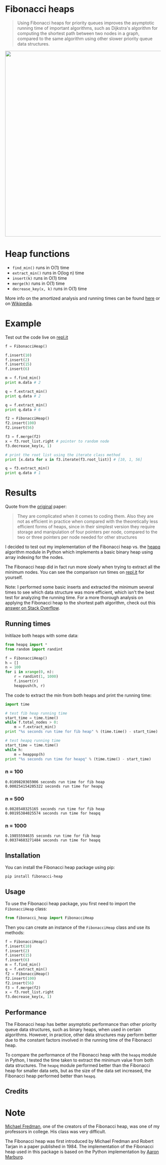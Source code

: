 # Fibonacci heaps

> Using Fibonacci heaps for priority queues improves the asymptotic running time of important algorithms, such as Dijkstra's algorithm for computing the shortest path between two nodes in a graph, compared to the same algorithm using other slower priority queue data structures.

<img src="http://i.imgur.com/069fuCV.png" width="600">

# Heap functions
- `find_min()` runs in O(1) time
- `extract_min()` runs in O(log n) time
- `insert(k)` runs in O(1) time
- `merge(h)` runs in O(1) time
- `decrease_key(x, k)` runs in O(1) time

More info on the amortized analysis and running times can be found [here](http://bit.ly/1ow1Clm) or on [Wikipedia](https://en.wikipedia.org/wiki/Fibonacci_heap#Summary_of_running_times).

# Example

Test out the code live on [repl.it](https://repl.it/Bouq/13)

```python
f = FibonacciHeap()

f.insert(10)
f.insert(2)
f.insert(15)
f.insert(6)

m = f.find_min()
print m.data # 2

q = f.extract_min()
print q.data # 2

q = f.extract_min()
print q.data # 6

f2 = FibonacciHeap()
f2.insert(100)
f2.insert(56)

f3 = f.merge(f2)
x = f3.root_list.right # pointer to random node
f3.decrease_key(x, 1)

# print the root list using the iterate class method
print [x.data for x in f3.iterate(f3.root_list)] # [10, 1, 56]

q = f3.extract_min()
print q.data # 1
```

# Results
Quote from the [original](http://www.cs.cmu.edu/~sleator/papers/pairing-heaps.pdf) paper:
> They are complicated when it comes to coding them. Also they are not as efficient in practice when compared with the theoretically less efficient forms of heaps, since in their simplest version they require storage and manipulation of four pointers per node, compared to the two or three pointers per node needed for other structures

I decided to test out my implementation of the Fibonacci heap vs. the [heapq](https://docs.python.org/2/library/heapq.html) algorithm module in Python which implements a basic binary heap using array indexing for the nodes. 

The Fibonacci heap did in fact run more slowly when trying to extract all the minimum nodes. You can see the comparison run times on [repl.it](https://repl.it/BouR/13) for yourself. 

Note: I performed some basic inserts and extracted the minimum several times to see which data structure was more efficient, which isn't the best test for analyzing the running time. For a more thorough analysis on applying the Fibonacci heap to the shortest path algorithm, check out this [answer on Stack Overflow](https://stackoverflow.com/questions/504823/has-anyone-actually-implemented-a-fibonacci-heap-efficiently/508221#508221).

## Running times
Initilaze both heaps with some data:
````python
from heapq import *
from random import randint

f = FibonacciHeap()
h = []
n = 100
for i in xrange(0, n):
    r = randint(1, 1000)
    f.insert(r)
    heappush(h, r)
````

The code to extract the min from both heaps and print the running time:
````python
import time

# test fib heap running time 
start_time = time.time()
while f.total_nodes > 0:
    m = f.extract_min()
print "%s seconds run time for fib heap" % (time.time() - start_time)

# test heapq running time 
start_time = time.time()
while h:
    m = heappop(h)
print "%s seconds run time for heapq" % (time.time() - start_time)
````

### n = 100
````
0.0109820365906 seconds run time for fib heap
0.000254154205322 seconds run time for heapq
````

### n = 500
````
0.0828540325165 seconds run time for fib heap
0.00195384025574 seconds run time for heapq
````

### n = 1000
````
0.19855594635 seconds run time for fib heap
0.00374603271484 seconds run time for heapq
````

## Installation
You can install the Fibonacci heap package using pip:

```
pip install fibonacci-heap
```

## Usage
To use the Fibonacci heap package, you first need to import the `FibonacciHeap` class:

```python
from fibonacci_heap import FibonacciHeap
```

Then you can create an instance of the `FibonacciHeap` class and use its methods:

```python
f = FibonacciHeap()
f.insert(10)
f.insert(2)
f.insert(15)
f.insert(6)
m = f.find_min()
q = f.extract_min()
f2 = FibonacciHeap()
f2.insert(100)
f2.insert(56)
f3 = f.merge(f2)
x = f3.root_list.right
f3.decrease_key(x, 1)
```

## Performance
The Fibonacci heap has better asymptotic performance than other priority queue data structures, such as binary heaps, when used in certain algorithms. However, in practice, other data structures may perform better due to the constant factors involved in the running time of the Fibonacci heap.

To compare the performance of the Fibonacci heap with the `heapq` module in Python, I tested the time taken to extract the minimum value from both data structures. The `heapq` module performed better than the Fibonacci heap for smaller data sets, but as the size of the data set increased, the Fibonacci heap performed better than `heapq`.

## Credits

# Note

[Michael Fredman](https://en.wikipedia.org/wiki/Michael_Fredman), one of the creators of the Fibonacci heap, was one of my professors in college. His class was very difficult.

The Fibonacci heap was first introduced by Michael Fredman and Robert Tarjan in a paper published in 1984. The implementation of the Fibonacci heap used in this package is based on the Python implementation by [Aaron Marburg](https://github.com/ammarburg/fibonacci_heap).
